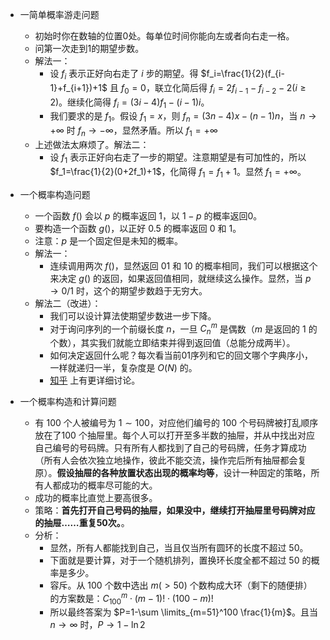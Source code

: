 
+ 一简单概率游走问题
	- 初始时你在数轴的位置0处。每单位时间你能向左或者向右走一格。
	- 问第一次走到1的期望步数。
	- 解法一：
		+ 设 $f_i$ 表示正好向右走了 $i$ 步的期望。得 $f_i=\frac{1}{2}(f_{i-1}+f_{i+1})+1$ 且 $f_0=0$，联立化简后得 $f_i = 2f_{i-1}-f_{i-2}-2(i \geq 2)$。继续化简得 $f_i=(3i-4)f_1-(i-1)i$。
		+ 我们要求的是 $f_1$。假设 $f_1=x$，则 $f_n=(3n-4)x-(n-1)n$，当 $n \rightarrow +\infty$ 时 $f_n \rightarrow -\infty$，显然矛盾。所以 $f_1=+\infty$
	- 上述做法太麻烦了。解法二：
		+ 设 $f_1$ 表示正好向右走了一步的期望。注意期望是有可加性的，所以$f_1=\frac{1}{2}(0+2f_1)+1$，化简得 $f_1=f_1+1$。显然 $f_1=+\infty$。

+ 一个概率构造问题
	- 一个函数 $f()$ 会以 $p$ 的概率返回 $1$，以 $1-p$ 的概率返回0。
	- 要构造一个函数 $g()$，以正好 $0.5$ 的概率返回 $0$ 和 $1$。
	- 注意：$p$ 是一个固定但是未知的概率。
	- 解法一：
		- 连续调用两次 $f()$，显然返回 $01$ 和 $10$ 的概率相同，我们可以根据这个来决定 $g()$ 的返回，如果返回值相同，就继续这么操作。显然，当 $p \rightarrow 0/1$ 时，这个的期望步数趋于无穷大。
	- 解法二（改进）：
		- 我们可以设计算法使期望步数进一步下降。
		- 对于询问序列的一个前缀长度 $n$，一旦 $C_n^m$ 是偶数（$m$ 是返回的 $1$ 的个数），其实我们就能立即结束并得到返回值（总能分成两半）。
		- 如何决定返回什么呢？每次看当前01序列和它的回文哪个字典序小，一样就递归一半，复杂度是 $O(N)$ 的。
    	-  [知乎](https://www.zhihu.com/question/304075115) 上有更详细讨论。

+ 一个概率构造和计算问题
	- 有 $100$ 个人被编号为 $1 \sim 100$，对应他们编号的 $100$ 个号码牌被打乱顺序放在了$100$ 个抽屉里。每个人可以打开至多半数的抽屉，并从中找出对应自己编号的号码牌。只有所有人都找到了自己的号码牌，任务才算成功（所有人会依次独立地操作，彼此不能交流，操作完后所有抽屉都会复原）。**假设抽屉的各种放置状态出现的概率均等**，设计一种固定的策略，所有人都成功的概率尽可能的大。
	- 成功的概率比直觉上要高很多。
	- 策略：**首先打开自己号码的抽屉，如果没中，继续打开抽屉里号码牌对应的抽屉……重复50次。**。
	- 分析：
		+ 显然，所有人都能找到自己，当且仅当所有圆环的长度不超过 $50$。
		+ 下面就是要计算，对于一个随机排列，置换环长度全都不超过 $50$ 的概率是多少。
		+ 容斥。从 $100$ 个数中选出 $m(> 50)$ 个数构成大环（剩下的随便排）的方案数是：$C_{100}^m \cdot (m-1)! \cdot (100-m)!$
		+ 所以最终答案为 $P=1-\sum \limits_{m=51}^100 \frac{1}{m}$。且当 $n \rightarrow \infty$ 时，$P \rightarrow 1-\ln{2}$
